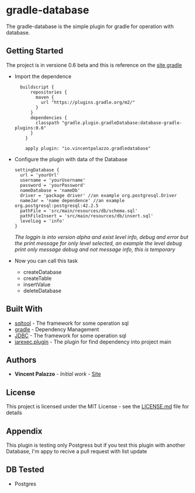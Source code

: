 # gradle-database

The gradle-database is the simple plugin for gradle for operation with database.

## Getting Started

The project is in versione 0.6 beta and this is reference on the [site gradle](https://plugins.gradle.org/plugin/io.vincentpalazzo.gradledatabase)

- Import the dependence
  ```
    buildscript {
        repositories {
          maven {
            url "https://plugins.gradle.org/m2/"
          }
        }
        dependencies {
          classpath "gradle.plugin.gradleDatabase:database-gradle-plugins:0.6"
        }
      }
      
      apply plugin: "io.vincentpalazzo.gradledatabase"
  ```
- Configure the plugin with data of the Database
  ```
  settingDatabase {
    url = 'yourUrl'
    username = 'yourUsername'
    password = 'yourPassword'
    nameDatabase = 'nameDb'
    driver = 'package driver' //an example org.postgresql.Driver
    nameJar = 'name dependence' //an example org.postgresql:postgresql:42.2.5
    pathFile = 'src/main/resources/db/schema.sql'
    pathFileInsert = 'src/main/resources/db/insert.sql'
    levelLog = 'info'
  }
  ```
  *The loggin is into version alpha and exist level info, debug and error 
  but the print message for only level selected, an example the level debug print only
   message debug and not message info, this is temporary*
  
- Now you can call this task
  - createDatabase
  - createTable
  - insertValue
  - deleteDatabase

## Built With

* [sqltool](https://mvnrepository.com/artifact/org.hsqldb/sqltool/2.2.8) - The framework for some operation sql
* [gradle](https://gradle.org/) - Dependency Management
* [JDBC](https://www.oracle.com/technetwork/java/javase/jdbc/index.html) - The framework for some operation sql
* [jarexec.plugin](https://github.com/lingocoder/jarexec.plugin) - The plugin for find dependency into project main
 
## Authors

* **Vincent Palazzo** - *Initial work* - [Site](https://vincenzopalazzo.github.io/)


## License

This project is licensed under the MIT License - see the [LICENSE.md](https://github.com/vincenzopalazzo/gradle-database/blob/master/LICENSE) file for details

## Appendix

This plugin is testing only Postgress but if you test this plugin with another Database, I'm appy to recive a pull request  with list
update

## DB Tested
- Postgres


